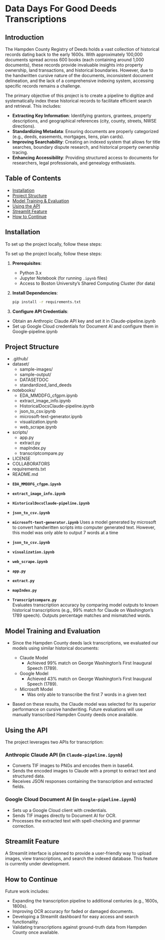 # Data Days For Good Deeds Transcriptions

## Introduction

The Hampden County Registry of Deeds holds a vast collection of historical records dating back to the early 1600s. With approximately 100,000 documents spread across 600 books (each containing around 1,000 documents), these records provide invaluable insights into property ownership, land transactions, and historical boundaries. However, due to the handwritten cursive nature of the documents, inconsistent document delineation, and the lack of a comprehensive indexing system, accessing specific records remains a challenge.

The primary objective of this project is to create a pipeline to digitize and systematically index these historical records to facilitate efficient search and retrieval. This includes:

- **Extracting Key Information**: Identifying grantors, grantees, property descriptions, and geographical references (city, county, streets, NWSE directions).
- **Standardizing Metadata**: Ensuring documents are properly categorized (e.g., deeds, easements, mortgages, liens, plan cards).
- **Improving Searchability**: Creating an indexed system that allows for title searches, boundary dispute research, and historical property ownership tracing.
- **Enhancing Accessibility**: Providing structured access to documents for researchers, legal professionals, and genealogy enthusiasts.

## Table of Contents

- [Installation](#installation)
- [Project Structure](#project-structure)
- [Model Training & Evaluation](#model-training--evaluation)
- [Using the API](#using-the-api)
- [Streamlit Feature](#streamlit-feature)
- [How to Continue](#how-to-continue)

## Installation

To set up the project locally, follow these steps:

To set up the project locally, follow these steps:

1. **Prerequisites**:
   - Python 3.x
   - Jupyter Notebook (for running `.ipynb` files)
   - Access to Boston University’s Shared Computing Cluster (for data)

2. **Install Dependencies**:
   ```bash
   pip install -r requirements.txt

3. **Configure API Credentials**:
  - Obtain an Anthropic Claude API key and set it in Claude-pipeline.ipynb
  - Set up Google Cloud credentials for Document AI and configure them in Google-pipeline.ipynb


## Project Structure


* .github/
* dataset/
  * sample-images/
  * sample-output/
  * DATASETDOC
  * standardized_land_deeds
* notebooks/
  * EDA_MMDDFG_cfgpm.ipynb
  * extract_image_info.ipynb
  * HistoricalDocsClaude-pipeline.ipynb
  * json_to_csv.ipynb
  * microsoft-text-generator.ipynb
  * visualization.ipynb
  * web_scrape.ipynb
* scripts/
  * app.py
  * extract.py
  * mapIndex.py
  * transcriptcompare.py
* LICENSE
* COLLABORATORS
* requirements.txt
* README.md


- **`EDA_MMDDFG_cfgpm.ipynb`**  

- **`extract_image_info.ipynb`**  

- **`HistoricalDocsClaude-pipeline.ipynb`**  

- **`json_to_csv.ipynb`** 

- **`microsoft-text-generator.ipynb`** 
  Uses a model generated by microsoft to convert handwritten scripts into computer generated text. However, this model was only able to output 7 words at a time

- **`json_to_csv.ipynb`** 

- **`visualization.ipynb`**  

- **`web_scrape.ipynb`** 

- **`app.py`**

- **`extract.py`**

- **`mapIndex.py`**

- **`Transcriptcompare.py`**  
  Evaluates transcription accuracy by comparing model outputs to known historical transcriptions (e.g., 99% match for Claude on Washington’s 1789 speech). Outputs percentage matches and mismatched words.

## Model Training and Evaluation
  - Since the Hampden County deeds lack transcriptions, we evaluated our models using similar historical documents:

    - Claude Model
      - Achieved 99% match on George Washington’s First Inaugural Speech (1789).
    - Google Model
      - Achieved 43% match on George Washington’s First Inaugural Speech (1789).
    - Microsoft Model
      - Was only able to transcribe the first 7 words in a given text

  - Based on these results, the Claude model was selected for its superior performance on cursive handwriting. Future evaluations will use manually transcribed Hampden County deeds once available.
  

## Using the API

The project leverages two APIs for transcription:

### Anthropic Claude API (in `Claude-pipeline.ipynb`)
- Converts TIF images to PNGs and encodes them in base64.
- Sends the encoded images to Claude with a prompt to extract text and structured data.
- Receives JSON responses containing the transcription and extracted fields.

### Google Cloud Document AI (in `Google-pipeline.ipynb`)
- Sets up a Google Cloud client with credentials.
- Sends TIF images directly to Document AI for OCR.
- Processes the extracted text with spell-checking and grammar correction.

## Streamlit Feature

A Streamlit interface is planned to provide a user-friendly way to upload images, view transcriptions, and search the indexed database. This feature is currently under development.

## How to Continue

Future work includes:

- Expanding the transcription pipeline to additional centuries (e.g., 1600s, 1800s).
- Improving OCR accuracy for faded or damaged documents.
- Developing a Streamlit dashboard for easy access and search functionality.
- Validating transcriptions against ground-truth data from Hampden County once available.

